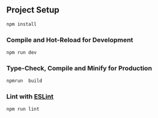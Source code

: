 ## Project Setup

```sh
npm install
```

### Compile and Hot-Reload for Development

```sh
npm run dev
```

### Type-Check, Compile and Minify for Production

```sh
npmrun  build
```

### Lint with [ESLint](https://eslint.org/)

```sh
npm run lint
```
